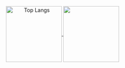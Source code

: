 <div align="center"> 
  <a href="https://github.com/anuraghazra/github-readme-stats">
    <img align="center" alt="Top Langs" height="150px" src="https://github-readme-stats.vercel.app/api/top-langs/?username=AkiHayashi&layout=compact&theme=cobalt">
  </a>
  <a href="https://github.com/anuraghazra/github-readme-stats">
    <img align="center" height="150px" src="https://github-readme-stats.vercel.app/api?username=AkiHayashi&show_icons=true&theme=cobalt">
  </a>
</div>
